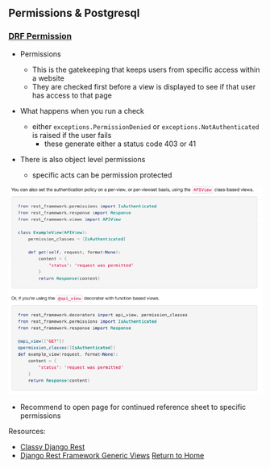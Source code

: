 ## Permissions & Postgresql

### [DRF Permission](https://www.django-rest-framework.org/api-guide/permissions/)
- Permissions
  - This is the gatekeeping that keeps users from specific access within a website
  - They are checked first before a view is displayed to see if that user has access to that page

- What happens when you run a check
  - either `exceptions.PermissionDenied` or `exceptions.NotAuthenticated` is raised if the user fails
    - these generate either a status code 403 or 41

- There is also object level permissions
  - specific acts can be permission protected

![Permissions for a view](./permissions.png)

- Recommend to open page for continued reference sheet to specific permissions

Resources:
- [Classy Django Rest](https://www.cdrf.co/)
- [Django Rest Framework Generic Views](https://www.django-rest-framework.org/api-guide/generic-views/)
[Return to Home](README.md)

